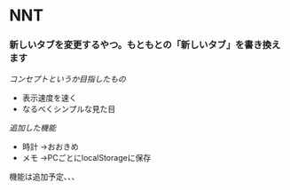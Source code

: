 # NNT


### 新しいタブを変更するやつ。もともとの「新しいタブ」を書き換えます

*コンセプトというか目指したもの*
 - 表示速度を速く
 - なるべくシンプルな見た目
 
*追加した機能*
 - 時計 →おおきめ
 - メモ →PCごとにlocalStorageに保存
 
 機能は追加予定、、、
